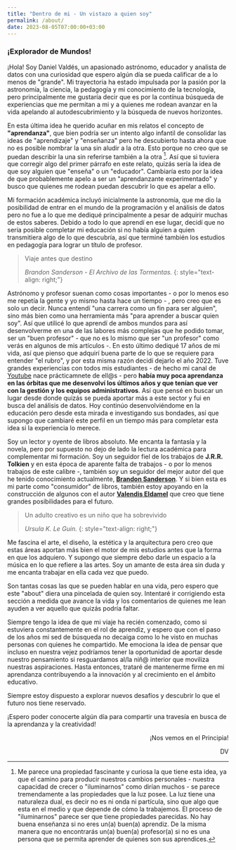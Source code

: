 ```yaml
---
title: "Dentro de mi - Un vistazo a quien soy"
permalink: /about/
date: 2023-08-05T07:00:00+03:00
---
```


### ¡Explorador de Mundos!

¡Hola! Soy Daniel Valdés, un apasionado astrónomo, educador y analista de datos con una curiosidad que espero algún día se pueda calificar de a lo menos de "grande". Mi trayectoria ha estado impulsada por la pasión por la astronomía, la ciencia, la pedagogía y mi conocimiento de la tecnología, pero principalmente me gustaría decir que es por la contínua búsqueda de experiencias que me permitan a mi y a quienes me rodean avanzar en la vida apelando al autodescubrimiento y la búsqueda de nuevos horizontes.

En esta última idea he querido acuñar en mis relatos el concepto de **"aprendanza"**, que bien podría ser un intento algo infantil de consolidar las ideas de "aprendizaje" y "enseñanza" pero he descubierto hasta ahora que no es posible nombrar la una sin aludir a la otra. Esto porque no creo que se puedan describir la una sin referirse también a la otra [^1]. Así que si tuviera que corregir algo del primer párrafo en este relato, quizás sería la idea de que soy alguien que "enseña" o un "educador". Cambiaría esto por la idea de que probablemente apelo a ser un "aprendanzante experimentado" y busco que quienes me rodean puedan descubrir lo que es apelar a ello.

Mi formación académica incluyó inicialmente la astronomía, que me dio la posibilidad de entrar en el mundo de la programación y el análisis de datos pero no fue a lo que me dediqué principalmente a pesar de adquirir muchas de estos saberes. Debido a todo lo que aprendí en ese lugar, decidí que no sería posible completar mi educación si no había alguien a quien transmitiera algo de lo que descubría, así que terminé también los estudios en pedagogía para lograr un título de profesor. 

> Viaje antes que destino 
>
>_Brandon Sanderson - El Archivo de las Tormentas._
{: style="text-align: right;"}


Astrónomo y profesor suenan como cosas importantes - o por lo menos eso me repetía la gente y yo mismo hasta hace un tiempo - , pero creo que es solo un decir. Nunca entendí "una carrera como un fin para ser alguien", sino más bien como una herramienta más "para aprender a buscar quien soy". Así que utilicé lo que aprendí de ambos mundos para así desenvolverme en una de las labores más complejas que he podido tomar, ser un "buen profesor" - que no es lo mismo que ser "un profesor" como verás en algunos de mis artículos -. En esto último dediqué 17 años de mi vida, así que pienso que adquirí buena parte de lo que se requiere para entender "el rubro", y por esta misma razón decidí dejarlo el año 2022. Tuve grandes experiencias con todos mis estudiantes - de hecho mi canal de [Youtube](https://www.youtube.com/channel/UCE9a5RZRjCwvyFlg2ORG1HA) nace prácticamnete de ell@s - pero **había muy poca aprendanza en las órbitas que me desenvolví los últimos años y que tenían que ver con la gestión y los equipos administrativos**. Así que pensé en buscar un lugar desde donde quizás se pueda aportar más a este sector y fui en busca del análisis de datos. Hoy continúo desenvolviéndome en la educación pero desde esta mirada e investigando sus bondades, así que supongo que cambiaré este perfil en un tiempo más para completar esta idea si la experiencia lo merece.

Soy un lector y oyente de libros absoluto. Me encanta la fantasía y la novela, pero por supuesto no dejo de lado la lectura académica para complementar mi formación. Soy un seguidor fiel de los trabajos de **J.R.R. Tolkien** y en esta época de aparente falta de trabajos - o por lo menos trabajos de este calibre -, también soy un seguidor del mejor autor del que he tenido conocimiento actualmente, [**Brandon Sanderson**](https://www.brandonsanderson.com/). Y si bien esta es mi parte como "consumidor" de libros, también estoy apoyando en la construcción de algunos con el autor [**Valendis Eldamel**](https://www.wattpad.com/user/valendiseldamel) que creo que tiene grandes posibilidades para el futuro.

> Un adulto creativo es un niño que ha sobrevivido 
>
> _Ursula K. Le Guin._
{: style="text-align: right;"}

Me fascina el arte, el diseño, la estética y la arquitectura pero creo que estas áreas aportan más bien el motor de mis estudios antes que la forma en que los adquiero. Y supongo que siempre debo darle un espacio a la música en lo que refiere a las artes. Soy un amante de esta área sin duda y me encanta trabajar en ella cada vez que puedo. 

Son tantas cosas las que se pueden hablar en una vida, pero espero que este "about" diera una pincelada de quien soy. Intentaré ir corrigiendo esta sección a medida que avance la vida y los comentarios de quienes me lean ayuden a ver aquello que quizás podría faltar. 


Siempre tengo la idea de que mi viaje ha recién comenzado, como si estuviera constantemente en el rol de aprendiz, y espero que con el paso de los años mi sed de búsqueda no decaiga como lo he visto en muchas personas con quienes he compartido. Me emociona la idea de pensar que incluso en nuestra vejez podríamos tener la oportunidad de aportar desde nuestro pensamiento si resguardamos al/la niñ@ interior que moviliza nuestras aspiraciones. Hasta entonces, trataré de mantenerme firme en mi aprendanza contribuyendo a la innovación y al crecimiento en el ámbito educativo.

Siempre estoy dispuesto a explorar nuevos desafíos y descubrir lo que el futuro nos tiene reservado.

¡Espero poder conocerte algún día para compartir una travesía en busca de la aprendanza y la creatividad!

<div align="right" markdown="1">
¡Nos vemos en el Principia!

DV

</div>


[^1]: Me parece una propiedad fascinante y curiosa la que tiene esta idea, ya que el camino para producir nuestros cambios personales - nuestra capacidad de crecer o "iluminarnos" como dirían muchos - se parece tremendamente a las propiedades que la luz posee. La luz tiene una naturaleza dual, es decir no es ni onda ni partícula, sino que algo que esta en el medio y que depende de cómo la trabajemos. El proceso de "iluminarnos" parece ser que tiene propiedades parecidas. No hay buena enseñanza si no eres un(a) buen(a) aprendiz. De la misma manera que no encontrarás un(a) buen(a) profesor(a) si no es una persona que se permita aprender de quienes son sus aprendices. 

